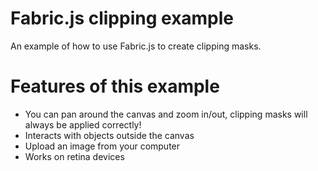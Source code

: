 # Fabric.js clipping example

An example of how to use Fabric.js to create clipping masks. 

# Features of this example
- You can pan around the canvas and zoom in/out, clipping masks will always be applied correctly!
- Interacts with objects outside the canvas
- Upload an image from your computer
- Works on retina devices